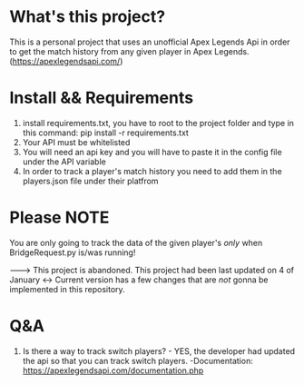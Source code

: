 # What's this project?

This is a personal project that uses an unofficial Apex Legends Api in order to get the match history from any given player in Apex Legends. (https://apexlegendsapi.com/)

# Install && Requirements

1. install requirements.txt, you have to root to the project folder and type in this command: pip install -r requirements.txt
2. Your API must be whitelisted
3. You will need an api key and you will have to paste it in the config file under the API variable
4. In order to track a player's match history you need to add them in the players.json file under their platfrom

# Please NOTE

You are only going to track the data of the given player's *only* when BridgeRequest.py is/was running!

---> This project is abandoned. This project had been last updated on 4 of January <-> Current version has a few changes that are *not* gonna be implemented in this repository.

# Q&A

1. Is there a way to track switch players? - YES, the developer had updated the api so that you can track switch players. -Documentation: https://apexlegendsapi.com/documentation.php
